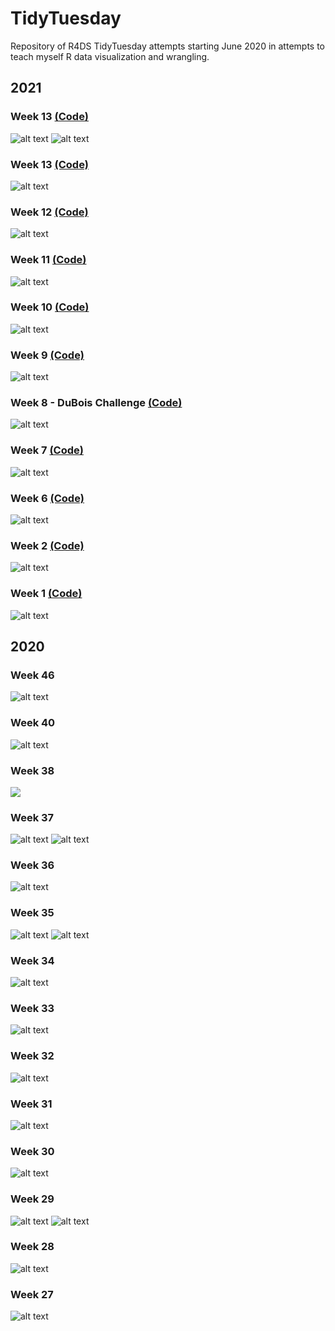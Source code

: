 # TidyTuesday

Repository of R4DS TidyTuesday attempts starting June 2020 in attempts to teach myself R data visualization and wrangling. 


## 2021
### Week 13 [(Code)](https://github.com/tessaeagle/TidyTuesday/blob/master/2021/3_30_21.R)
![alt text](https://github.com/tessaeagle/TidyTuesday/blob/master/2021/3_30_21_all_shades.png "")
![alt text](https://github.com/tessaeagle/TidyTuesday/blob/master/2021/3_30_21.png "")

### Week 13 [(Code)](https://github.com/tessaeagle/TidyTuesday/blob/master/2021/3_23_21.R)
![alt text](https://github.com/tessaeagle/TidyTuesday/blob/master/2021/3_23_21.gif "")

### Week 12 [(Code)](https://github.com/tessaeagle/TidyTuesday/blob/master/2021/3_16_21.R)
![alt text](https://github.com/tessaeagle/TidyTuesday/blob/master/2021/3_16_21.png "A plot inspired by Atari breakout with rows of boxes on the top for each month of the year between 2012 and 2020. Each row of tiles is a year and each tile is a month. Each tile is filled to indicate the game that month that had the highest number of players playing the game at the same time (peak players). Dot 2 had the most months with the max peak players, at 68 months. The highest peak player count was over 3 million in January 2018 for PlayerUnknown's Battleground.")

### Week 11 [(Code)](https://github.com/tessaeagle/TidyTuesday/blob/master/2021/3_9_21.R)
![alt text](https://github.com/tessaeagle/TidyTuesday/blob/master/2021/3_9_21.png "Week11_21")

### Week 10 [(Code)](https://github.com/tessaeagle/TidyTuesday/blob/master/2021/3_2_21.R)
![alt text](https://github.com/tessaeagle/TidyTuesday/blob/master/2021/3_2_21.png "A stream graph depicting characteristics of Superbowl ads from 2000-2020, including: animals, celebrity, danger, funny, patriotic, showing the product quickly, and sex. Each characteristic is indicated in a shade of red/orange on a navy background. Funny commercials make up a large proportion, same with quick product placement")

### Week 9 [(Code)](https://github.com/tessaeagle/TidyTuesday/blob/master/2021/2_23_21.R)
![alt text](https://github.com/tessaeagle/TidyTuesday/blob/master/2021/2_23_21.png "Week9_21")

### Week 8 - DuBois Challenge [(Code)](https://github.com/tessaeagle/TidyTuesday/blob/master/2021/2_16_21.R)
![alt text](https://github.com/tessaeagle/TidyTuesday/blob/master/2021/2_16_21.png "Week8_21")

### Week 7 [(Code)](https://github.com/tessaeagle/TidyTuesday/blob/master/2021/2_9_21.R)
![alt text](https://github.com/tessaeagle/TidyTuesday/blob/master/2021/2_9_21_no_labels.jpg "Week7_21")

### Week 6 [(Code)](https://github.com/tessaeagle/TidyTuesday/blob/master/2021/2_2_21.R)
![alt text](https://github.com/tessaeagle/TidyTuesday/blob/master/2021/2_2_21.png "Week6_21")

### Week 2 [(Code)](https://github.com/tessaeagle/TidyTuesday/blob/master/2021/1_12_21.R)
![alt text](https://github.com/tessaeagle/TidyTuesday/blob/master/2021/1_12_21.png "Week2_21")

### Week 1 [(Code)](https://github.com/tessaeagle/TidyTuesday/blob/master/2021/1_5_21.R)
![alt text](https://github.com/tessaeagle/TidyTuesday/blob/master/2021/1_5.png "Week1_21")

## 2020
### Week 46
![alt text](https://github.com/tessaeagle/TidyTuesday/blob/master/2020/11_10.png "Week46")

### Week 40
![alt text](https://github.com/tessaeagle/TidyTuesday/blob/master/2020/9_29.png "Week40")

### Week 38
![](https://github.com/tessaeagle/TidyTuesday/blob/master/2020/9_15_gif.gif)

### Week 37
![alt text](https://github.com/tessaeagle/TidyTuesday/blob/master/2020/9_8.png "Week37_frame")
![alt text](https://github.com/tessaeagle/TidyTuesday/blob/master/2020/9_8_ii.png "Week37_frameless")

### Week 36
![alt text](https://github.com/tessaeagle/TidyTuesday/blob/master/2020/9_1.png "Week36")

### Week 35
![alt text](https://github.com/tessaeagle/TidyTuesday/blob/master/2020/8_25_wordcloud.png "Week35_Chopped")
![alt text](https://github.com/tessaeagle/TidyTuesday/blob/master/2020/8_25_Lollipop.png "Week35_Lollipop")

### Week 34
![alt text](https://github.com/tessaeagle/TidyTuesday/blob/master/2020/8_18.png "Week34")

### Week 33
![alt text](https://github.com/tessaeagle/TidyTuesday/blob/master/2020/8_11.png "Week33")

### Week 32
![alt text](https://github.com/tessaeagle/TidyTuesday/blob/master/2020/8_4.png "Week32")

### Week 31
![alt text](https://github.com/tessaeagle/TidyTuesday/blob/master/2020/7_28.png "Week31")

### Week 30
![alt text](https://github.com/tessaeagle/TidyTuesday/blob/master/2020/7_21.png "Week30")

### Week 29
![alt text](https://github.com/tessaeagle/TidyTuesday/blob/master/2020/7_14_plot.png "Week29")
![alt text](https://github.com/tessaeagle/TidyTuesday/blob/master/2020/7_14_plot4.png "Week29")

### Week 28
![alt text](https://github.com/tessaeagle/TidyTuesday/blob/master/2020/7_7_plot.png "Week28")

### Week 27
![alt text](https://github.com/tessaeagle/TidyTuesday/blob/master/2020/6_30_Chart.png "Week27")





